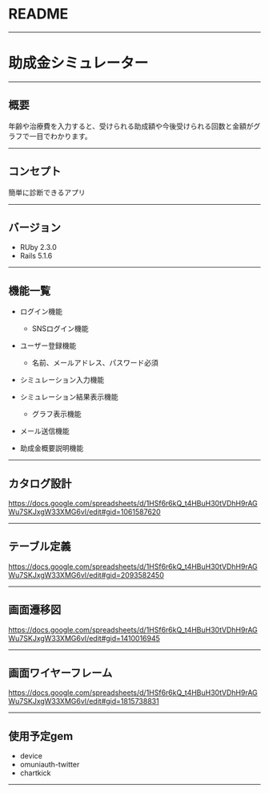 # README
***

# 助成金シミュレーター
***

## 概要

年齢や治療費を入力すると、受けられる助成額や今後受けられる回数と金額がグラフで一目でわかります。
***

## コンセプト

簡単に診断できるアプリ
***

## バージョン

* RUby 2.3.0
* Rails 5.1.6
***

## 機能一覧
* ログイン機能

  * SNSログイン機能

* ユーザー登録機能

  * 名前、メールアドレス、パスワード必須

* シミュレーション入力機能
* シミュレーション結果表示機能

  * グラフ表示機能

* メール送信機能
* 助成金概要説明機能
***

## カタログ設計
https://docs.google.com/spreadsheets/d/1HSf6r6kQ_t4HBuH30tVDhH9rAGWu7SKJxgW33XMG6vI/edit#gid=1061587620
***

## テーブル定義
https://docs.google.com/spreadsheets/d/1HSf6r6kQ_t4HBuH30tVDhH9rAGWu7SKJxgW33XMG6vI/edit#gid=2093582450
***

## 画面遷移図
https://docs.google.com/spreadsheets/d/1HSf6r6kQ_t4HBuH30tVDhH9rAGWu7SKJxgW33XMG6vI/edit#gid=1410016945
***

## 画面ワイヤーフレーム
https://docs.google.com/spreadsheets/d/1HSf6r6kQ_t4HBuH30tVDhH9rAGWu7SKJxgW33XMG6vI/edit#gid=1815738831
***

## 使用予定gem
* device
* omuniauth-twitter
* chartkick
***
